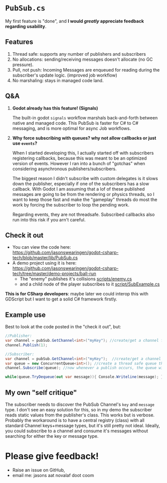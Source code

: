 
```PubSub.cs```
======
My first feature is "done", and **I would *greatly* appreciate feedback regarding usability**.  


Features
-------------
1. Thread safe: supports any number of publishers and subscribers
2. No allocations:  sending/receiving messages doesn't allocate (no GC pressure). 
3. Pull, not push:  Incoming Messages are enqueued for reading during the subscriber's update logic. (improved job workflow)
4. No marshaling:  stays in managed code land.


Q&A
------
1. **Godot already has this feature! (Signals)**

   
	The built-in godot ```signals``` workflow marshals back-and-forth between native and managed code.  This PubSub is faster for C# to C# messaging, and is more optimal for async Job workflows.

2. **Why force subscribing with queues?  why not allow callbacks or just use ```events```?**

	When I started developing this, I actually started off with subscribers registering callbacks, because this was meant to be an optimized version of events. However I ran into a bunch of "gotchas" when considering asynchronous publishers/subscribers.

	The biggest reason I didn't subscribe with custom delegates is it slows down the publisher, especially if one of the subscribers has a slow callback.  With Godot I am assuming that a lof of these published messages are going to be from the rendering or physics threads, so I want to keep those fast and make the "gameplay" threads do most the work by forcing the subscriber to loop the pending work.

	Regarding events, they are not threadsafe. Subscribed callbacks also run into this risk if you arn't careful.




Check it out
-------------
* You can view the code here: https://github.com/jasonswearingen/godot-csharp-tech/blob/master/lib/PubSub.cs
* A demo project using it is here: https://github.com/jasonswearingen/godot-csharp-tech/tree/master/demo-projects/ball-run
  * The "enemy" publishes it's collisions [scripts/enemy.cs](../demo-projects/ball-run/scripts/enemy.cs)
  * and a child node of the player subscribes to it [script/SubExample.cs](../demo-projects/ball-run/scripts/SubExample.cs)


**This is for CSharp developers**:  maybe later we could interop this with GDScript but I want to get a solid C# framework firstly.

Example use
-------------
Best to look at the code posted in the "check it out", but:

```csharp
//Publisher:
var channel = pubSub.GetChannel<int>("myKey"); //create/get a channel for sending/receiving messages
channel.Publish(1);

//Subscriber:
var channel = pubSub.GetChannel<int>("myKey");  //create/get a channel for sending/receiving messages
var queue = new ConcurrentQueue<int>(); //create a thread safe queue that messages will be put in.
channel.Subscribe(queue); //now whenever a publish occurs, the queue will get the message

while(queue.TryDequeue(out var message)){ Console.Writeline(message); }  //do work with the message
```

My own "self critique"
-----
The subscriber needs to discover the PubSub Channel's ```key``` and ```message``` type.  I don't see an easy solution for this, so in my demo the subscriber reads static values from the publisher's class.   This works but is verbose.   Probably the workaround is to have a central registry (class) with all standard Channel keys+message types, but it's still pretty not ideal.  Ideally, you could subscribe to a channel and consume it's messages without searching for either the key or message type.



Please give feedback!
==============
- Raise an issue on GitHub,
- email me: jasons aat novalaf doot coom


